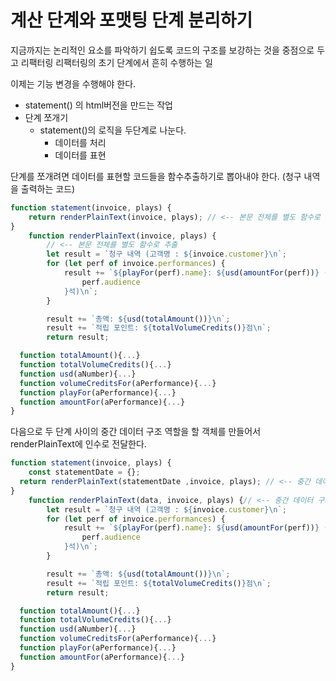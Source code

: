 # 계산 단계와 포맷팅 단계 분리하기

지금까지는 논리적인 요소를 파악하기 쉽도록 코드의 구조를 보강하는 것을 중점으로 두고 리팩터링 리팩터링의 초기 단계에서 흔히 수행하는 일

이제는 기능 변경을 수행해야 한다.

-   statement() 의 html버전을 만드는 작업
-   단계 쪼개기
    -   statement()의 로직을 두단계로 나눈다.
        -   데이터를 처리
        -   데이터를 표현

단계를 쪼개려면 데이터를 표현할 코드들을 함수추출하기로 뽑아내야 한다. (청구 내역을 출력하는 코드)

```js
function statement(invoice, plays) {
	return renderPlainText(invoice, plays); // <-- 본문 전체를 별도 함수로 추출
}
	function renderPlainText(invoice, plays) {
		// <-- 본문 전체를 별도 함수로 추출
		let result = `청구 내역 (고객명 : ${invoice.customer}\n`;
		for (let perf of invoice.performances) {
			result += `${playFor(perf).name}: ${usd(amountFor(perf))} (${
				perf.audience
			}석)\n`;
		}

		result += `총액: ${usd(totalAmount())}\n`;
		result += `적립 포인트: ${totalVolumeCredits()}점\n`;
		return result;

  function totalAmount(){...}
  function totalVolumeCredits(){...}
  function usd(aNumber){...}
  function volumeCreditsFor(aPerformance){...}
  function playFor(aPerformance){...}
  function amountFor(aPerformance){...}
}
```

다음으로 두 단계 사이의 중간 데이터 구조 역할을 할 객체를 만들어서 renderPlainText에 인수로 전달한다.

```js
function statement(invoice, plays) {
	const statementDate = {};
  return renderPlainText(statementDate ,invoice, plays); // <-- 중간 데이터 구조를 인수로 전달
}
	function renderPlainText(data, invoice, plays) {// <-- 중간 데이터 구조를 인수로 전달
		let result = `청구 내역 (고객명 : ${invoice.customer}\n`;
		for (let perf of invoice.performances) {
			result += `${playFor(perf).name}: ${usd(amountFor(perf))} (${
				perf.audience
			}석)\n`;
		}

		result += `총액: ${usd(totalAmount())}\n`;
		result += `적립 포인트: ${totalVolumeCredits()}점\n`;
		return result;

  function totalAmount(){...}
  function totalVolumeCredits(){...}
  function usd(aNumber){...}
  function volumeCreditsFor(aPerformance){...}
  function playFor(aPerformance){...}
  function amountFor(aPerformance){...}
}
```

